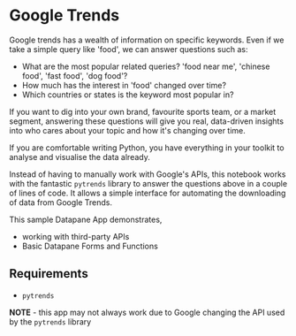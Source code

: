 # Google Trends

Google trends has a wealth of information on specific keywords. Even if we take a simple query like 'food', we can answer questions such as: 

- What are the most popular related queries? 'food near me', 'chinese food', 'fast food', 'dog food'?
- How much has the interest in 'food' changed over time?
- Which countries or states is the keyword most popular in?

If you want to dig into your own brand, favourite sports team, or a market segment, answering these questions will give you real, data-driven insights into who cares about your topic and how it's changing over time. 

If you are comfortable writing Python, you have everything in your toolkit to analyse and visualise the data already.

Instead of having to manually work with Google's APIs, this notebook works with the fantastic `pytrends` library to answer the questions above in a couple of lines of code. It allows a simple interface for automating the downloading of data from Google Trends.


This sample Datapane App demonstrates,
- working with third-party APIs
- Basic Datapane Forms and Functions


## Requirements

- `pytrends`

**NOTE** - this app may not always work due to Google changing the API used by the `pytrends` library
